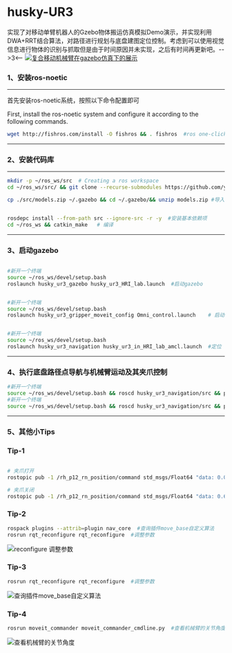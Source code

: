 

husky-UR3
=========

  实现了对移动单臂机器人的Gzebo物体搬运仿真模拟Demo演示，并实现利用DWA+RRT结合算法，对路径进行规划与底盘建图定位控制。考虑到可以使用视觉信息进行物体的识别与抓取但是由于时间原因并未实现，之后有时间再更新吧。-->3<--
[![复合移动机械臂在gazebo仿真下的展示](https://i0.hdslb.com/bfs/archive/c53ce528a40641a3aca32c366f7bb01fc716764f.jpg@672w_378h_1c.avif)](https://www.bilibili.com/video/BV1RAyTYFEPP/?share_source=copy_web&vd_source=4194ae4a17aa95105a0ab346c7c66fbb)

### 1、安装ros-noetic

------------------------------------------
首先安装ros-noetic系统，按照以下命令配置即可

First, install the ros-noetic system and configure it according to the following commands.
```bash
wget http://fishros.com/install -O fishros && . fishros  #ros one-click installation
```
------------------------------------------
### 2、安装代码库


------------------------------------------

```bash
mkdir -p ~/ros_ws/src  # Creating a ros workspace
cd ~/ros_ws/src/ && git clone --recurse-submodules https://github.com/yyds623/ros-noetic-husky-ur3.git  #克隆代码仓

cp ./src/models.zip ~/.gazebo && cd ~/.gazebo/&& unzip models.zip #导入Gazebo模型文件


rosdepc install --from-path src --ignore-src -r -y  #安装基本依赖项
cd ~/ros_ws && catkin_make   # 编译
```
------------------------------------------

### 3、启动gazebo


```bash

#新开一个终端
source ~/ros_ws/devel/setup.bash 
roslaunch husky_ur3_gazebo husky_ur3_HRI_lab.launch  #启动gazebo


#新开一个终端
source ~/ros_ws/devel/setup.bash 
roslaunch husky_ur3_gripper_moveit_config Omni_control.launch    # 启动 MoveIt & RViz  运动


#新开一个终端
source ~/ros_ws/devel/setup.bash 
roslaunch husky_ur3_navigation husky_ur3_in_HRI_lab_amcl.launch  #定位
```
------------------------------------------
### 4、执行底盘路径点导航与机械臂运动及其夹爪控制
```bash
#新开一个终端
source ~/ros_ws/devel/setup.bash && roscd husky_ur3_navigation/src && python nf.py   #导航时间与机械臂到 front_view 的时间  并导航 根据提示输入相应位置的数字
#新开一个终端
source ~/ros_ws/devel/setup.bash && roscd husky_ur3_navigation/src && python fg.py   #计算底盘路径长度
```
------------------------------------------

### 5、其他小Tips
### Tip-1
```bash

# 夹爪打开
rostopic pub -1 /rh_p12_rn_position/command std_msgs/Float64 "data: 0.0"

# 夹爪关闭
rostopic pub -1 /rh_p12_rn_position/command std_msgs/Float64 "data: 0.65"
```
### Tip-2
```bash
rospack plugins --attrib=plugin nav_core  #查询插件move_base自定义算法
rosrun rqt_reconfigure rqt_reconfigure  #调整参数
```

![reconfigure 调整参数](https://github.com/user-attachments/assets/4b61d531-fe5b-4327-ae23-0a44e94fd983)

### Tip-3
```bash
rosrun rqt_reconfigure rqt_reconfigure  #调整参数
```
![查询插件move_base自定义算法](https://github.com/user-attachments/assets/5f163e80-e4bd-4aa8-b3f7-1a3ca72a2d84)


### Tip-4
```bash
rosrun moveit_commander moveit_commander_cmdline.py  #查看机械臂的关节角度
```
![查看机械臂的关节角度](https://github.com/user-attachments/assets/aaf9debe-05ed-4142-81c9-dce46c95810a)
```

